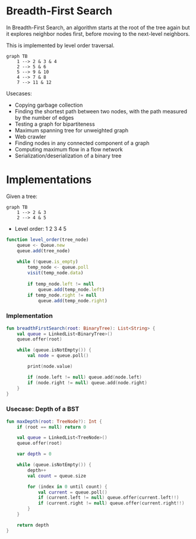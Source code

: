 # Breadth-First Search

In Breadth-First Search, an algorithm starts at the root of the tree again but it explores neighbor nodes first, before moving to the next-level neighbors.

This is implemented by level order traversal.

```mermaid
graph TB 
    1 --> 2 & 3 & 4
    2 --> 5 & 6
    5 --> 9 & 10
    4 --> 7 & 8
    7 --> 11 & 12
```

Usecases:
* Copying garbage collection
* Finding the shortest path between two nodes, with the path measured by the number of edges
* Testing a graph for bipartiteness
* Maximum spanning tree for unweighted graph
* Web crawler
* Finding nodes in any connected component of a graph
* Computing maximum flow in a flow network
* Serialization/deserialization of a binary tree

# Implementations

Given a tree:

```mermaid
graph TB 
    1 --> 2 & 3
    2 --> 4 & 5
```

* Level order: 1 2 3 4 5

```javascript
function level_order(tree_node)
    queue <- Queue.new
    queue.add(tree_node)
    
    while (!queue.is_empty)
        temp_node <- queue.poll
        visit(temp_node.data)
        
        if temp_node.left != null
            queue.add(temp_node.left)
        if temp_node.right != null
            queue.add(temp_node.right)
```

### Implementation

```kotlin
fun breadthFirstSearch(root: BinaryTree): List<String> {
	val queue = LinkedList<BinaryTree>()
	queue.offer(root)  

	while (queue.isNotEmpty()) {  
		val node = queue.poll()  

		print(node.value)  

		if (node.left != null) queue.add(node.left)  
		if (node.right != null) queue.add(node.right)  
	}
}
```

### Usecase: Depth of a BST
```kotlin
fun maxDepth(root: TreeNode?): Int {
	if (root == null) return 0

	val queue = LinkedList<TreeNode>()
	queue.offer(root)

	var depth = 0

	while (queue.isNotEmpty()) {
		depth++
		val count = queue.size

		for (index in 0 until count) {
			val current = queue.poll()
			if (current.left != null) queue.offer(current.left!!)
			if (current.right != null) queue.offer(current.right!!)
		}
	}

	return depth
}
```